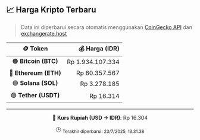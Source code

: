 

<!-- HARGA_KRIPTO -->
## 📈 Harga Kripto Terbaru

> Data ini diperbarui secara otomatis menggunakan [CoinGecko API](https://www.coingecko.com/) dan [exchangerate.host](https://exchangerate.host/)

<div align="center">

| 🪙 Token | 💰 Harga (IDR) |
|:------:|---------------:|
| 🟠 **Bitcoin (BTC)**   | Rp 1.934.107.334 |
| 🔵 **Ethereum (ETH)**  | Rp 60.357.567 |
| 🟣 **Solana (SOL)**    | Rp 3.278.185 |
| 🟢 **Tether (USDT)**   | Rp 16.314 |

---

💱 **Kurs Rupiah (USD → IDR)**: Rp 16.304

🕒 <sub>Terakhir diperbarui: 23/7/2025, 13.31.38</sub>

</div>
<!-- /HARGA_KRIPTO -->